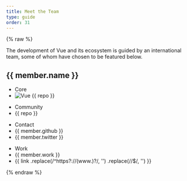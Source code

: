 ```yaml
---
title: Meet the Team
type: guide
order: 31
---
```


{% raw %}
<div id="team-members">
  <p>
    The development of Vue and its ecosystem is guided by an international team, some of whom have chosen to be featured below.
  </p>

  <team-member
    v-for="member in team"
    :key="member.github"
    :member="member"
    inline-template>
    <div class="team-member">
      <h2 :id="'team-member-' + member.name.toLowerCase().replace(/\W/g, '-')">
        {{ member.name }}
        <img
          v-if="member.image"
          :src="member.image"
          :alt="member.name"
        >
      </h2>
      <ul
        v-if="member.reposOfficial"
        class="team-member-official-repos"
      >
        <li class="team-member-category-label">Core</li>
        <li v-for="repo in member.reposOfficial">
          <a
            :href="'https://github.com/vuejs/' + repo"
            target="_blank"
          >
            <img src="/images/logo.png" alt="Vue">
            {{ repo }}
          </a>
        </li>
      </ul>
      <ul v-if="member.github && member.reposPersonal">
        <li class="team-member-category-label">Community</li>
        <li v-for="repo in member.reposPersonal">
          <a
            :href="'https://github.com/' + member.github + '/' + repo"
            target="_blank"
          >
            <i class="fa fa-github"></i>
            {{ repo }}
          </a>
        </li>
      </ul>
      <ul v-if="member.github || member.twitter">
        <li class="team-member-category-label">Contact</li>
        <li v-if="member.github">
          <a
            :href="'https://github.com/' + member.github"
            target="_blank"
          >
            <i class="fa fa-github"></i>
            {{ member.github }}
          </a>
        </li>
        <li v-if="member.twitter">
          <a
            :href="'https://twitter.com/' + member.twitter"
            target="_blank"
          >
            <i class="fa fa-twitter"></i>
            {{ member.twitter }}
          </a>
        </li>
      </ul>
      <ul v-if="member.work || member.links">
        <li class="team-member-category-label">Work</li>
        <li v-if="member.work">
          <i class="fa fa-briefcase"></i>
          {{ member.work }}
        </li>
        <li v-for="link in member.links">
          <a :href="link" target="_blank">
            <i class="fa fa-link"></i>
            {{
              link
                .replace(/^https?:\/\/(www\.)?/, '')
                .replace(/\/$/, '')
            }}
          </a>
        </li>
      </ul>
    </div>
  </team-member>
</div>

<script>
(function () {
  var team = [{
    name: 'Evan You',
    image: 'https://avatars3.githubusercontent.com/u/499550?v=3&s=460',
    github: 'yyx990803',
    twitter: 'youyuxi',
    work: 'Creator @ Vue.js',
    links: [
      'https://www.patreon.com/evanyou'
    ]
  }]

  team = team.concat(shuffle([
    {
      name: 'Chris Fritz',
      image: 'https://avatars1.githubusercontent.com/u/2327556?v=3&s=460',
      github: 'chrisvfritz',
      twitter: 'chrisvfritz',
      work: 'Consultant',
      reposOfficial: [
        'vuejs.org', 'vue-migration-helper'
      ],
      reposPersonal: [
        'vue-2.0-simple-routing-example', 'vue-ssr-demo-simple'
      ]
    },
    {
      name: 'Eduardo',
      image: 'https://avatars0.githubusercontent.com/u/664177?v=3&s=460',
      github: 'posva',
      twitter: 'posva',
      work: 'Lead Instructor @ IronHack',
      reposOfficial: [
        'vuefire', 'vue-router'
      ],
      reposPersonal: [
        'vuexfire', 'vue-mdc', 'vue-motion'
      ],
      links: [
        'https://www.codementor.io/posva'
      ]
    },
    {
      name: 'Jinjiang',
      image: 'https://en.gravatar.com/userimage/13176194/461845e850f200dd434da75b198f0952.jpg?size=800',
      github: 'jinjiang',
      twitter: 'zhaojinjiang',
      work: 'Alibaba',
      reposPersonal: [
        'Weex'
      ]
    },
    {
      name: 'Egoist',
      github: 'egoist',
      twitter: 'rem_rin_rin',
      reposOfficial: [
        'vue-cli'
      ],
      reposPersonal: [
        'poi', 'ream', 'vue-play'
      ]
    },
    {
      name: 'Katashin',
      work: 'oRo Co., Ltd.',
      image: 'https://avatars1.githubusercontent.com/u/2194624?v=3&s=400',
      github: 'ktsn',
      twitter: 'ktsn',
      reposOfficial: [
        'vuex', 'vue-class-component'
      ]
    },
    {
      name: 'Kazupon',
      work: 'CTO',
      image: 'https://avatars0.githubusercontent.com/u/72989',
      github: 'kazupon',
      twitter: 'kazu_pon',
      reposOfficial: [
        'jp.vuejs.org'
      ],
      reposPersonal: [
        'vue-i18n', 'vue-i18n-loader', 'vue-validator'
      ],
      links: [
        'https://cuusoo.com', 'http://frapwings.jp'
      ]
    },
    {
      name: 'Sebastien Chopin',
      image: 'https://avatars0.githubusercontent.com/u/904724?v=3&s=460',
      github: 'Atinux',
      twitter: 'Atinux',
      reposPersonal: [
        'nuxt/nuxt.js'
      ],
      links: [
        'https://orion.sh/'
      ]
    },
    {
      name: 'Rahul Kadyan',
      work: 'Headout',
      image: 'https://github.com/znck.png',
      github: 'znck',
      twitter: 'znck0',
      reposOfficial: [
        'rollup-plugin-vue', 'vue-issue-helper'
      ],
      reposPersonal: [
        'vue-keynote', 'bootstrap-for-vue', 'vue-interop'
      ],
      links: [
        'https://znck.me', 'https://www.codementor.io/znck'
      ]
    },
    {
      name: 'Alan Song',
      work: 'Cofounder @ Futurenda',
      github: 'fnlctrl',
      reposOfficial: [
        'vue-router'
      ]
    },
    {
      name: 'Khary Sharpe',
      github: 'kharysharpe',
      twitter: 'kharysharpe',
      links: [
        'https://twitter.com/VueJsNews',
        'http://www.kharysharpe.com/'
      ]
    }
  ]))

  Vue.component('team-member', {
    props: {
      member: Object
    }
  })

  new Vue({
    el: '#team-members',
    data: {
      team: team
    }
  })

  /**
  * Shuffles array in place.
  * @param {Array} a items The array containing the items.
  */
  function shuffle(a) {
    var j, x, i;
    for (i = a.length; i; i--) {
      j = Math.floor(Math.random() * i);
      x = a[i - 1];
      a[i - 1] = a[j];
      a[j] = x;
    }
    return a
  }
})()
</script>
{% endraw %}
